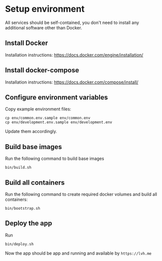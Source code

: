 # Setup environment

All services should be self-contained, you don't need to install any additional software other than Docker.

## Install Docker

Installation instructions: https://docs.docker.com/engine/installation/

## Install docker-compose

Installation instructions: https://docs.docker.com/compose/install/

## Configure environment variables

Copy example environment files:

    cp env/common.env.sample env/common.env
    cp env/development.env.sample env/development.env

Update them accordingly.

## Build base images

Run the following command to build base images

    bin/build.sh

## Build all containers

Run the following command to create required docker volumes and build all containers:

    bin/bootstrap.sh

## Deploy the app

Run

    bin/deploy.sh

Now the app should be app and running and available by `https://lvh.me`
